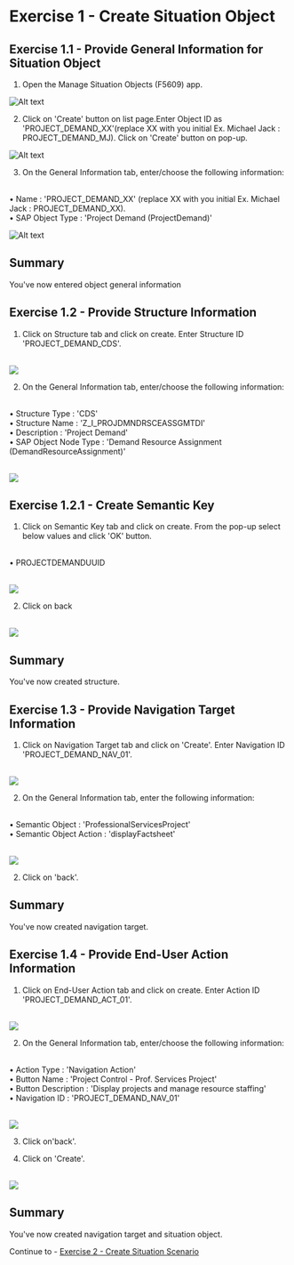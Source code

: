 # Exercise 1 - Create Situation Object

## Exercise 1.1 - Provide General Information for Situation Object

1. Open the Manage Situation Objects (F5609) app.

![Alt text](/exercises/ex1/images/mso_app.png)

2. Click on 'Create' button on list page.Enter Object ID as 'PROJECT_DEMAND_XX'(replace XX with you initial Ex. Michael Jack : PROJECT_DEMAND_MJ). Click on 'Create' button on pop-up.

![Alt text](/exercises/ex1/images/obj_cre_pop_up.png)

3.	On the General Information tab, enter/choose the following information:

<br>•	Name : 'PROJECT_DEMAND_XX'  (replace XX with you initial Ex. Michael Jack : PROJECT_DEMAND_XX).
<br>•	SAP Object Type : 'Project Demand (ProjectDemand)'

![Alt text](/exercises/ex1/images/obj_details.png)

## Summary
You've now entered object general information

## Exercise 1.2 - Provide Structure Information 

1. Click on Structure tab and click on create. Enter Structure ID 'PROJECT_DEMAND_CDS'.

<br>![](/exercises/ex1/images/stru_pop_up.png)

2.	On the General Information tab, enter/choose the following information:

<br>•	Structure Type : 'CDS'
<br>•	Structure Name : 'Z_I_PROJDMNDRSCEASSGMTDI'
<br>•	Description : 'Project Demand'
<br>•	SAP Object Node Type : 'Demand Resource Assignment (DemandResourceAssignment)'

<br>![](/exercises/ex1/images/stru_details.png)


## Exercise 1.2.1 - Create Semantic Key

1. Click on Semantic Key tab and click on create. From the pop-up select below values and click 'OK' button. 

<br>•	PROJECTDEMANDUUID

<br>![](/exercises/ex1/images/semantic_key.png)

2. Click on back 

<br>![](/exercises/ex1/images/stru_back.png)

## Summary
You've now created structure.

## Exercise 1.3 - Provide Navigation Target Information 

1. Click on Navigation Target tab and click on 'Create'. Enter Navigation ID 'PROJECT_DEMAND_NAV_01'.

<br>![](/exercises/ex1/images/nav_target_pop_up.png)

2.	On the General Information tab, enter the following information:

<br>•	Semantic Object : 'ProfessionalServicesProject'
<br>•	Semantic Object Action : 'displayFactsheet'

<br>![](/exercises/ex1/images/nav_tar_details.png)

2.	Click on 'back'.

## Summary
You've now created navigation target.

## Exercise 1.4 - Provide End-User Action Information 

1. Click on End-User Action tab and click on create. Enter Action ID 'PROJECT_DEMAND_ACT_01'.

<br>![](/exercises/ex1/images/end_user_act_pop_up.png)

2.	On the General Information tab, enter/choose the following information:

<br>•	Action Type : 'Navigation Action'
<br>•	Button Name : 'Project Control - Prof. Services Project'
<br>•	Button Description : 'Display projects and manage resource staffing'
<br>•	Navigation ID : 'PROJECT_DEMAND_NAV_01'

<br>![](/exercises/ex1/images/end_user_act_details.png)

3.	Click on'back'.

4. Click on 'Create'.

<br>![](/exercises/ex1/images/cre_obj.png)

## Summary

You've now created navigation target and situation object.

Continue to - [Exercise 2 - Create Situation Scenario  ](../ex2/README.md)




